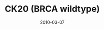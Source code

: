 ---
title: CK20 (BRCA wildtype)
image: https://www.cycif.org/assets/img/gray-2023/CK20.jpg
date: 2010-03-07
minerva_link: https://s3.amazonaws.com/www.cycif.org/110-Komen_BRCA/CK20/index.html
info_link: null
show_page_link: false
tags:
    - Gray
    - BRCA

---
